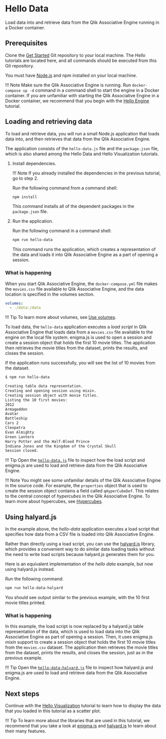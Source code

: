 # Hello Data

Load data into and retrieve data from the Qlik Associative Engine running in a Docker container.

## Prerequisites

Clone the
[Get Started](https://github.com/qlik-oss/core-get-started)
Git repository to your local machine. The *Hello* tutorials are located here,
and all commands should be executed from this Git repository.

You must have [Node.js](https://nodejs.org/en/) and npm
installed on your local machine.

!!! Note
    Make sure the Qlik Associative Engine is running. Run `docker-compose up -d`
    command in a command shell to start the engine in a Docker container.
    If you are unfamiliar with starting the Qlik Associative Engine in a Docker container, we
    recommend that you begin with the [Hello Engine](./hello-engine.md) tutorial.

## Loading and retrieving data

To load and retrieve data, you will run a small Node.js application
that loads data into, and then retrieves that data from the Qlik Associative Engine.

The application consists of the `hello-data.js` file and the `package.json`
file, which is also shared among the Hello Data and
Hello Visualization tutorials.

1. Install dependencies.

    !!! Note
        If you already installed the dependencies in the previous tutorial, go to step 2.

    Run the following command from a command shell:

    ```bash
    npm install
    ```

    This command installs all of the dependent packages
    in the `package.json` file.

1. Run the application.

    Run the following command in a command shell:

    ```bash
    npm run hello-data
    ```

    This command runs the application, which creates a representation
    of the data and loads it into Qlik Associative Engine as a part of opening a session.

### What is happening

When you start Qlik Associative Engine, the `docker-compose.yml` file makes the `movies.csv` file
available to Qlik Associative Engine, and the data location is specified in the volumes section.

```yml
volumes:
  - ./data:/data
```

!!! Tip
    To learn more about volumes, see
    [Use volumes](https://docs.docker.com/engine/admin/volumes/volumes/).

To load data, the `hello-data` application executes a _load script_ in Qlik Associative Engine that loads data
from a `movies.csv` file available to the engine on the local file system. enigma.js is used to open a session and
create a session object that holds the first 10 movie titles. The application then retrieves the movie titles from the
dataset, prints the results, and closes the session.

If the application runs successfully, you will see the list of 10 movies from the dataset.

```bash
$ npm run hello-data

Creating table data representation.
Creating and opening session using mixin.
Creating session object with movie titles.
Listing the 10 first movies:
2012
Armageddon
Avatar
Battleship
Cars 2
Cleopatra
Evan Almighty
Green Lantern
Harry Potter and the Half-Blood Prince
Indiana Jones and the Kingdom of the Crystal Skull
Session closed.
```

!!! Tip
    Open the [`hello-data.js`](https://github.com/qlik-oss/core-get-started/blob/master/src/hello-data/hello-data.js)
    file to inspect how the load script and enigma.js are used to load and retrieve data from the
    Qlik Associative Engine.

!!! Note
    You might see some unfamiliar details of the Qlik Associative Engine in the source code.
    For example, the `properties` object that is used to create the session object contains a field called
    `qHyperCubeDef`. This relates to the central concept of _hypercubes_ in the Qlik Associative Engine.
    To learn more about hypercubes, see
    [Hypercubes](https://help.qlik.com/en-US/sense-developer/Subsystems/Platform/Content/Sense_PlatformOverview/Concepts/Hypercubes.htm).

## Using halyard.js

In the example above, the _hello-data_  application executes a load script that specifies how data from a CSV file is
loaded into Qlik Associative Engine.

Rather than directly using a load script, you can use the [halyard.js](https://github.com/qlik-oss/halyard.js) library,
which provides a convenient way to do similar data loading tasks without the need to write load scripts because
halyard.js generates them for you.

Here is an equivalent implementation of the _hello data_ example, but now using halyard.js instead.

Run the following command:

```bash
npm run hello-data-halyard
```

You should see output similar to the previous example, with the 10 first movie titles printed.

### What is happening

In this example, the load script is now replaced by a halyard.js table representation of the data, which is used to load
data into the Qlik Associative Engine as part of opening a session. Then, it uses enigma.js _mixin_ support to create a
session object that holds the first 10 movie titles from the `movies.csv` dataset. The application then retrieves the
movie titles from the dataset, prints the results, and closes the session, just as in the previous example.

!!! Tip
    Open the
    [`hello-data-halyard.js`](https://github.com/qlik-oss/core-get-started/blob/master/src/hello-data/hello-data-halyard.js)
    file to inspect how halyard.js and enigma.js are used to load and retrieve data from the Qlik Associative Engine.

## Next steps

Continue with the [Hello Visualization](./hello-visualization.md) tutorial
to learn how to display the data that you loaded in this tutorial as a scatter plot.

!!! Tip
    To learn more about the libraries that are used in this tutorial,
    we recommend that you take a look at [enigma.js](https://github.com/qlik-oss/enigma.js) and
    [halyard.js](https://github.com/qlik-oss/halyard.js) to learn about their many features.
